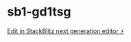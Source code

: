 # sb1-gd1tsg

[Edit in StackBlitz next generation editor ⚡️](https://stackblitz.com/~/github.com/SpaceGangUno/sb1-gd1tsg)
